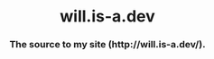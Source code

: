 
<h1 align="center">will.is-a.dev</h1>
<h3 align="center">The source to my site (http://will.is-a.dev/).</h3>

